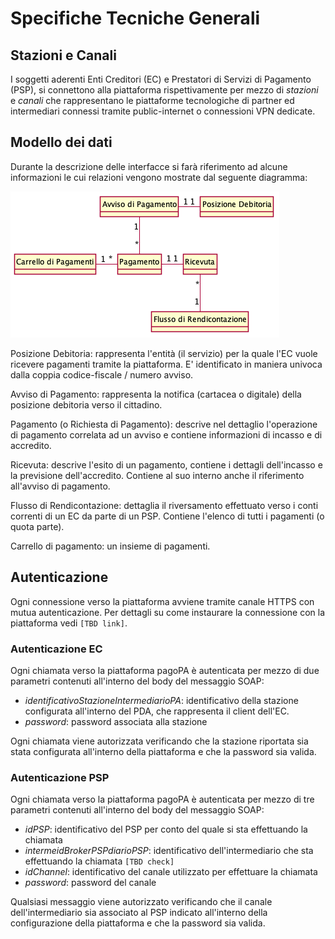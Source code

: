 Specifiche Tecniche Generali
============================

## Stazioni e Canali

I soggetti aderenti Enti Creditori (EC) e Prestatori di Servizi di Pagamento (PSP), si connettono alla piattaforma rispettivamente per mezzo di *stazioni* e *canali* che rappresentano le piattaforme tecnologiche di partner ed intermediari connessi tramite public-internet o connessioni VPN dedicate.

## Modello dei dati 

Durante la descrizione delle interfacce si farà riferimento ad alcune informazioni le cui relazioni vengono mostrate dal seguente diagramma:

![modello dei dati](../diagrams/cd_modello_dei_dati.png)

Posizione Debitoria: rappresenta l'entità (il servizio) per la quale l'EC vuole ricevere pagamenti tramite la piattaforma. E' identificato in maniera univoca dalla coppia codice-fiscale / numero avviso.

Avviso di Pagamento: rappresenta la notifica (cartacea o digitale) della posizione debitoria verso il cittadino.

Pagamento (o Richiesta di Pagamento): descrive nel dettaglio l'operazione di pagamento correlata ad un avviso e contiene informazioni di incasso e di accredito.

Ricevuta: descrive l'esito di un pagamento, contiene i dettagli dell'incasso e la previsione dell'accredito. Contiene al suo interno anche il riferimento all'avviso di pagamento.

Flusso di Rendicontazione: dettaglia il riversamento effettuato verso i conti correnti di un EC da parte di un PSP. Contiene l'elenco di tutti i pagamenti (o quota parte).

Carrello di pagamento: un insieme di pagamenti.

## Autenticazione 

Ogni connessione verso la piattaforma avviene tramite canale HTTPS con mutua autenticazione. Per dettagli su come instaurare la connessione con la piattaforma vedi `[TBD link]`.

### Autenticazione EC 

Ogni chiamata verso la piattaforma pagoPA è autenticata per mezzo di due parametri contenuti all'interno del body del messaggio SOAP:

* *identificativoStazioneIntermediarioPA*: identificativo della stazione configurata all'interno del PDA, che rappresenta il client dell'EC.
* *password*: password associata alla stazione

Ogni chiamata viene autorizzata verificando che la stazione riportata sia stata configurata all'interno della piattaforma e che la password sia valida.

### Autenticazione PSP

Ogni chiamata verso la piattaforma pagoPA è autenticata per mezzo di tre parametri contenuti all'interno del body del messaggio SOAP:

* *idPSP*: identificativo del PSP per conto del quale si sta effettuando la chiamata
* *intermeidBrokerPSPdiarioPSP*: identificativo dell'intermediario che sta effettuando la chiamata `[TBD check]`
* *idChannel*: identificativo del canale utilizzato per effettuare la chiamata
* *password*: password del canale

Qualsiasi messaggio viene autorizzato verificando che il canale dell'intermediario sia associato al PSP indicato all'interno della configurazione della piattaforma e che la password sia valida.
